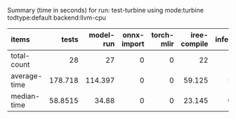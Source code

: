 Summary (time in seconds) for run: test-turbine using mode:turbine todtype:default backend:llvm-cpu

| items        |    tests |   model-run |   onnx-import |   torch-mlir |   iree-compile |   inference |
|:-------------|---------:|------------:|--------------:|-------------:|---------------:|------------:|
| total-count  |  28      |      27     |             0 |            0 |         22     |      18     |
| average-time | 178.718  |     114.397 |             0 |            0 |         59.125 |       5.196 |
| median-time  |  58.8515 |      34.88  |             0 |            0 |         23.145 |       0.827 |
